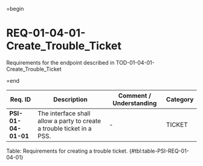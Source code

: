 =begin

# REQ-01-04-01-Create_Trouble_Ticket

Requirements for the endpoint described in TOD-01-04-01-Create_Trouble_Ticket

=end

| Req. ID | Description | Comment / Understanding | Category |
| ------- | ----------- | ----------------------- | -------- |
| __PSI-01-04-01-01__ | The interface shall allow a party to create a trouble ticket in a PSS. | - | TICKET |

Table: Requirements for creating a trouble ticket. {#tbl:table-PSI-REQ-01-04-01}
